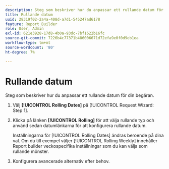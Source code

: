 ```yaml
---
description: Steg som beskriver hur du anpassar ett rullande datum för din begäran.
title: Rullande datum
uuid: 28319f02-2a4a-408d-a7d1-545247ad6178
feature: Report Builder
role: User, Admin
exl-id: 621e3928-17d8-4b0a-93dc-7bf1622b16fc
source-git-commit: 7226b4c77371b486006671d72efa9e0f0d9eb1ea
workflow-type: tm+mt
source-wordcount: '80'
ht-degree: 7%

---
```


# Rullande datum

Steg som beskriver hur du anpassar ett rullande datum för din begäran.

1. Välj **[!UICONTROL Rolling Dates]** på [!UICONTROL Request Wizard: Step 1].
1. Klicka på länken **[!UICONTROL Rolling]** för att välja rullande typ och använd sedan datumlänkarna för att konfigurera rullande datum.

   Inställningarna för [!UICONTROL Rolling Dates] ändras beroende på dina val. Om du till exempel väljer [!UICONTROL Rolling Weekly] innehåller Report builder veckospecifika inställningar som du kan välja som rullande mönster.

1. Konfigurera avancerade alternativ efter behov.
